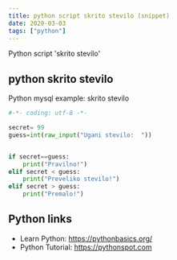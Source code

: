 ```yaml
---
title: python script skrito stevilo (snippet)
date: 2020-03-03
tags: ["python"]
---
```

Python script 'skrito stevilo'


## python skrito stevilo

Python mysql example: skrito stevilo

```python
#-*- coding: utf-8 -*-

secret= 99
guess=int(raw_input("Ugani stevilo:  "))


if secret==guess:
    print("Pravilno!")
elif secret < guess:
    print("Preveliko stevilo!")
elif secret > guess:
    print("Premalo!")


```

## Python links

- Learn Python: https://pythonbasics.org/
- Python Tutorial: https://pythonspot.com
